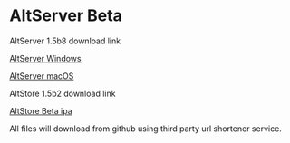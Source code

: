 # AltServer Beta

AltServer 1.5b8 download link

[AltServer Windows](https://smarturl.it/altserverbetawindows)

[AltServer macOS](https://smarturl.it/altserverbetamacOS)

AltStore 1.5b2 download link

[AltStore Beta ipa](https://smarturl.it/AltStoreBetaipa)

All files will download from github using third party url shortener service.

